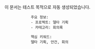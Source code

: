 이 문서는 테스트 목적으로 자동 생성되었습니다.
                
                주요 정보:
                - 프로젝트: 델타 기획
                - 카테고리: 회의록
                
                핵심 키워드:
                델타 기획, 안건, 회의
